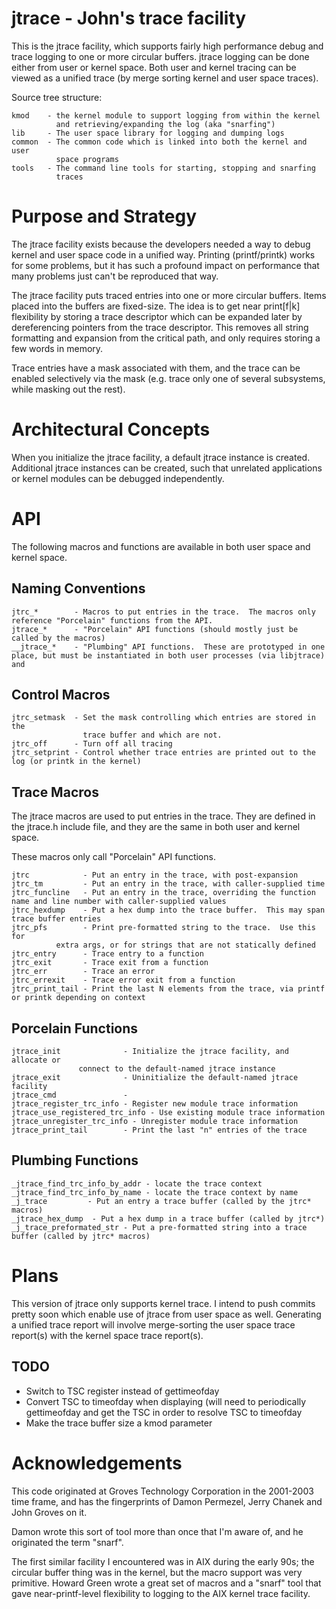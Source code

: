 
# jtrace - John's trace facility

This is the jtrace facility, which supports fairly high performance
debug and trace logging to one or more circular buffers. jtrace logging
can be done either from user or kernel space.  Both user and kernel tracing
can be viewed as a unified trace (by merge sorting kernel and user space
traces).

Source tree structure:

    kmod    - the kernel module to support logging from within the kernel
              and retrieving/expanding the log (aka "snarfing")
    lib     - The user space library for logging and dumping logs
    common  - The common code which is linked into both the kernel and user
              space programs
    tools   - The command line tools for starting, stopping and snarfing
              traces

# Purpose and Strategy

The jtrace facility exists because the developers needed a way to debug kernel
and user space code in a unified way.  Printing (printf/printk) works for
some problems, but it has such a profound impact on performance that many
problems just can't be reproduced that way.

The jtrace facility puts traced entries into one or more circular buffers.
Items placed into the buffers are fixed-size.  The idea is to get near
print[f|k] flexibility by storing a trace descriptor which can be expanded
later by dereferencing pointers from the trace descriptor.  This removes
all string formatting and expansion from the critical path, and only requires
storing a few words in memory.

Trace entries have a mask associated with them, and the trace can be enabled
selectively via the mask (e.g. trace only one of several subsystems, while
masking out the rest).

# Architectural Concepts

When you initialize the jtrace facility, a default jtrace instance is created.
Additional jtrace instances can be created, such that unrelated applications
or kernel modules can be debugged independently.


# API
The following macros and functions are available in both user space and
kernel space.

## Naming Conventions

    jtrc_*        - Macros to put entries in the trace.  The macros only reference "Porcelain" functions from the API.
    jtrace_*      - "Porcelain" API functions (should mostly just be called by the macros)
    __jtrace_*    - "Plumbing" API functions.  These are prototyped in one place, but must be instantiated in both user processes (via libjtrace) and


## Control Macros

    jtrc_setmask  - Set the mask controlling which entries are stored in the
                    trace buffer and which are not.
    jtrc_off      - Turn off all tracing
    jtrc_setprint - Control whether trace entries are printed out to the log (or printk in the kernel)

## Trace Macros
The jtrace macros are used to put entries in the trace.  They are defined
in the jtrace.h include file, and they are the same in both user and kernel
space.

These macros only call "Porcelain" API functions.

    jtrc            - Put an entry in the trace, with post-expansion
    jtrc_tm         - Put an entry in the trace, with caller-supplied time
    jtrc_funcline   - Put an entry in the trace, overriding the function name and line number with caller-supplied values
    jtrc_hexdump    - Put a hex dump into the trace buffer.  This may span trace buffer entries
    jtrc_pfs        - Print pre-formatted string to the trace.  Use this for
		      extra args, or for strings that are not statically defined
    jtrc_entry      - Trace entry to a function
    jtrc_exit       - Trace exit from a function
    jtrc_err        - Trace an error
    jtrc_errexit    - Trace error exit from a function
    jtrc_print_tail - Print the last N elements from the trace, via printf or printk depending on context

## Porcelain Functions

    jtrace_init              - Initialize the jtrace facility, and allocate or
			       connect to the default-named jtrace instance
    jtrace_exit              - Uninitialize the default-named jtrace facility
    jtrace_cmd               -
    jtrace_register_trc_info - Register new module trace information
    jtrace_use_registered_trc_info - Use existing module trace information
    jtrace_unregister_trc_info - Unregister module trace information
    jtrace_print_tail        - Print the last "n" entries of the trace

## Plumbing Functions

    _jtrace_find_trc_info_by_addr - locate the trace context
    _jtrace_find_trc_info_by_name - locate the trace context by name
    _j_trace         - Put an entry a trace buffer (called by the jtrc* macros)
    _jtrace_hex_dump  - Put a hex dump in a trace buffer (called by jtrc*)
    _j_trace_preformated_str - Put a pre-formatted string into a trace buffer (called by jtrc* macros)


# Plans

This version of jtrace only supports kernel trace.  I intend to push commits
pretty soon which enable use of jtrace from user space as well.  Generating
a unified trace report will involve merge-sorting the user space trace
report(s) with the kernel space trace report(s).

## TODO

* Switch to TSC register instead of gettimeofday
* Convert TSC to timeofday when displaying (will need to periodically
  gettimeofday and get the TSC in order to resolve TSC to timeofday
* Make the trace buffer size a kmod parameter


# Acknowledgements

This code originated at Groves Technology Corporation in the 2001-2003
time frame, and has the fingerprints of Damon Permezel, Jerry Chanek and
John Groves on it.

Damon wrote this sort of tool more than once that I'm aware of, and he
originated the term "snarf".

The first similar facility I encountered was in AIX during the early 90s;
the circular buffer thing was in the kernel, but the macro support was very
primitive. Howard Green wrote a great set of macros and a "snarf"
tool that gave near-printf-level flexibility to logging to the AIX kernel
trace facility.


